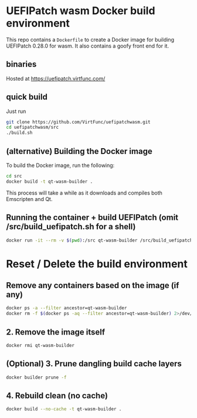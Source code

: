 # UEFIPatch wasm Docker build environment

This repo contains a `Dockerfile` to create a Docker image for building UEFIPatch 0.28.0 for wasm. It also contains a goofy front end for it.

## binaries

Hosted at https://uefipatch.virtfunc.com/

## quick build

Just run 
```bash
git clone https://github.com/VirtFunc/uefipatchwasm.git
cd uefipatchwasm/src
./build.sh
```

## (alternative) Building the Docker image

To build the Docker image, run the following:

```bash
cd src
docker build -t qt-wasm-builder .
```

This process will take a while as it downloads and compiles both Emscripten and Qt.

## Running the container + build UEFIPatch (omit /src/build_uefipatch.sh for a shell)

```bash
docker run -it --rm -v $(pwd):/src qt-wasm-builder /src/build_uefipatch.sh
```

# Reset / Delete the build environment

## Remove any containers based on the image (if any)

```bash
docker ps -a --filter ancestor=qt-wasm-builder
docker rm -f $(docker ps -aq --filter ancestor=qt-wasm-builder) 2>/dev/null
```
## 2. Remove the image itself

```bash
docker rmi qt-wasm-builder
```

## (Optional) 3. Prune dangling build cache layers

```bash
docker builder prune -f
```

## 4. Rebuild clean (no cache)

```bash
docker build --no-cache -t qt-wasm-builder .
```